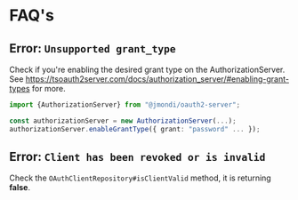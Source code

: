 # FAQ's

## Error: `Unsupported grant_type`

Check if you're enabling the desired grant type on the AuthorizationServer. See https://tsoauth2server.com/docs/authorization_server/#enabling-grant-types for more.

```typescript
import {AuthorizationServer} from "@jmondi/oauth2-server";

const authorizationServer = new AuthorizationServer(...);
authorizationServer.enableGrantType({ grant: "password" ... });
```

## Error: `Client has been revoked or is invalid`

Check the `OAuthClientRepository#isClientValid` method, it is returning **false**.
